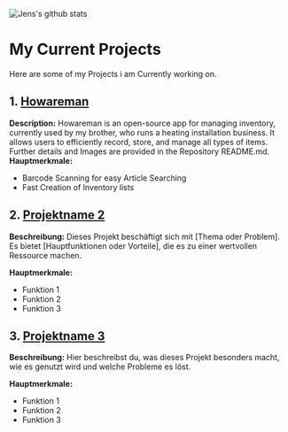 ![Jens's github stats](https://github-readme-stats.vercel.app/api?username=huemmerj&theme=merko&layout=compact)

# My Current Projects

Here are some of my Projects i am Currently working on.
## 1. [Howareman](https://github.com/huemmerj/howareman)

**Description:** Howareman is an open-source app for managing inventory, currently used by my brother, who runs a heating installation business. It allows users to efficiently record, store, and manage all types of items. Further details and Images are provided in the Repository README.md.
**Hauptmerkmale:**
- Barcode Scanning for easy Article Searching
- Fast Creation of Inventory lists

## 2. [Projektname 2](https://github.com/username/projektname2)

**Beschreibung:** Dieses Projekt beschäftigt sich mit [Thema oder Problem]. Es bietet [Hauptfunktionen oder Vorteile], die es zu einer wertvollen Ressource machen.

**Hauptmerkmale:**
- Funktion 1
- Funktion 2
- Funktion 3

## 3. [Projektname 3](https://github.com/username/projektname3)

**Beschreibung:** Hier beschreibst du, was dieses Projekt besonders macht, wie es genutzt wird und welche Probleme es löst.

**Hauptmerkmale:**
- Funktion 1
- Funktion 2
- Funktion 3
